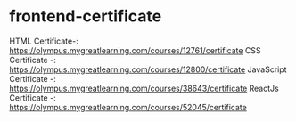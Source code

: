 # frontend-certificate
HTML Certificate-: https://olympus.mygreatlearning.com/courses/12761/certificate
CSS Certificate -: https://olympus.mygreatlearning.com/courses/12800/certificate
JavaScript Certificate -: https://olympus.mygreatlearning.com/courses/38643/certificate
ReactJs Certificate -: https://olympus.mygreatlearning.com/courses/52045/certificate
